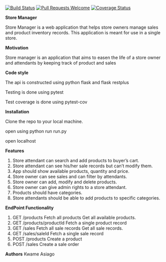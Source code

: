 [![Build Status](https://travis-ci.org/SelaDanti/store-manager-api.svg?branch=ft-get-sales-161202117)](https://travis-ci.org/SelaDanti/store-manager-api)  [![Pull Requests Welcome](https://img.shields.io/badge/PRs-welcome-brightgreen.svg?style=flat)](https://github.com/SelaDanti/store-manager-api/pull/1)  [![Coverage Status](https://coveralls.io/repos/github/SelaDanti/store-manager-api/badge.svg?branch=ft-get-sales-161202117)](https://coveralls.io/github/SelaDanti/store-manager-api?branch=ft-get-sales-161202117)

**Store Manager**

Store Manager is a web application that helps store owners manage sales and product inventory 
records. This application is meant for use in a single store. 

**Motivation**

Store manager is an application that aims to easen the life of a store owner and attendants by keeping track of product and sales

**Code style**

The api is constructed using python flask and flask restplus

Testing is done using pytest

Test coverage is done using pytest-cov

**Installation**

Clone the repo to your local machine.

open using python run run.py

open localhost

**Features**

1. Store attendant can search and add products to buyer’s cart. 
2. Store attendant can see his/her sale records but can’t modify them. 
3. App should show available products, quantity and price. 
4. Store owner can see sales and can filter by attendants. 
5. Store owner can add, modify and delete products.
6. Store owner can give admin rights to a store attendant. 
7. Products should have categories. 
8. Store attendants should be able to add products to specific categories. 

**EndPoint Functionality**
1. GET /products  			Fetch all products  Get all available products. 
2. GET /products/productId  Fetch a single product record  
3. GET /sales  				Fetch all sale records  Get all sale records.
4. GET /sales/saleId  		Fetch a single sale record  
5. POST /products  			Create a product
6. POST /sales  			Create a sale order

**Authors**
Kwame Asiago
